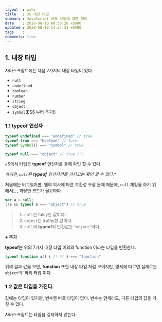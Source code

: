 ```yaml
---
layout  : wiki
title   : JS 내장 타입 
summary : JavaScript 내장 타입에 대한 정리
date    : 2020-08-10 00:38:28 +0900
updated : 2020-08-10 14:34:31 +0900
tags    : 
comments: true
---
```


## 1. 내장 타입

자바스크립트에는 다음 7가지의 내장 타입이 있다.

* `null`
* `undefined`
* `boolean`
* `number`
* `string`
* `object`
* `symbol`(ES6 부터 추가!)

### 1.1 typeof 연산자

~~~js
typeof undefined === "undefined" // true
typeof true === "boolean" // ture
typeof Symbol() === "symbol" // true

typeof null === "object" // true ???
~~~

JS에서 타입은 **typeof** 연산자를 통해 확인 할 수 있다.

*하지만, `null`은 **typeof** 연산자만을 가지고는 확인 할 수 없다.**

처음에는 버그였지만, 웹의 역사에 따른 호환성 보장 문제 때문에,
`null` 체킹을 하기 위해서는, ~~괴랄한~~ 코드가 필요하다.

~~~js
var a = null;
(!a && typeof a === "object") // true
~~~

> 1. `null`은 falsy한 값이다.
> 2. `object`는 truthy한 값이다.
> 3. `null`의 **typeof**의 반환값은 `"object"`이다.

**+ 추가**

**typeof**는 위의 7가지 내장 타입 이외의 function 이라는 타입을 반환한다.
~~~js
typeof function a() { /* */ } === "function"
~~~

위의 결과 값을 보면, **function** 또한 내장 타입 처럼 보이지만, 명세에 따르면 실제로는 `object`의 '하위 타입'이다.

### 1.2 값은 타입을 가진다.

값에는 타입이 있지만, 변수엔 따로 타입이 없다. 변수는 언제라도, 다른 타입의 값을 가질 수 있다.

자바스크립트는 타입을 강제하지 않는다.
